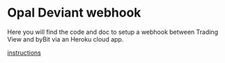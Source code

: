 # Opal Deviant webhook
 
Here you will find the code and doc to setup a webhook between Trading View and byBit via an Heroku cloud app. 

[instructions](OPAL%20Deviant%20-%20Bybit%20webhook%20setup.pdf)
